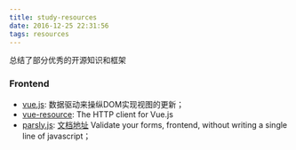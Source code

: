 ```yaml
---
title: study-resources
date: 2016-12-25 22:31:56
tags: resources
---
```

总结了部分优秀的开源知识和框架

### Frontend
- [vue.js](https://github.com/vuejs/vue): 数据驱动来操纵DOM实现视图的更新；
- [vue-resource](https://github.com/pagekit/vue-resource): The HTTP client for Vue.js
- [parsly.js](https://github.com/guillaumepotier/Parsley.js): [文档地址](http://parsleyjs.org/doc/index.html) Validate your forms, frontend, without writing a single line of javascript；

